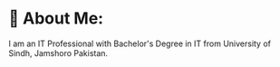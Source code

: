 # 💫 About Me:
I am an IT Professional with Bachelor's Degree in IT from University of Sindh, Jamshoro Pakistan.

